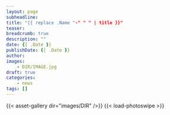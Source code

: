 ```yaml
---
layout: page
subheadline:
title: "{{ replace .Name "-" " " | title }}"
teaser:
breadcrumb: true
description: ""
date: {{ .Date }}
publishDate: {{ .Date }}
author: 
images:
    - DIR/IMAGE.jpg
draft: true
categories:
    - news
tags: []
---
```


{{< asset-gallery dir="images/DIR" />}}
{{< load-photoswipe >}}
